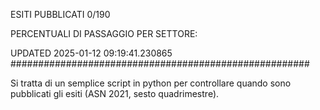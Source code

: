 ESITI PUBBLICATI 0/190 

PERCENTUALI DI PASSAGGIO PER SETTORE:

UPDATED 2025-01-12 09:19:41.230865
###################################################### 

Si tratta di un semplice script in python per controllare quando sono pubblicati gli esiti (ASN 2021, sesto quadrimestre).


